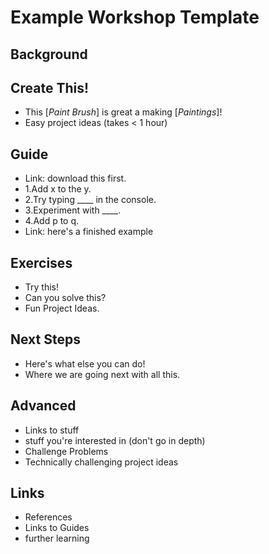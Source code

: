 # Example Workshop Template

## Background



## Create This!

- This [*Paint Brush*] is great a making [*Paintings*]!
- Easy project ideas (takes < 1 hour)


## Guide

- Link: download this first.
- 1.Add x to the y.
- 2.Try typing ____ in the console.
- 3.Experiment with ____.
- 4.Add p to q.
- Link: here's a finished example


## Exercises

- Try this!
- Can you solve this?
- Fun Project Ideas.


## Next Steps

- Here's what else you can do!
- Where we are going next with all this.



## Advanced

- Links to stuff
- stuff you're interested in (don't go in depth)
- Challenge Problems
- Technically challenging project ideas


## Links

- References
- Links to Guides
- further learning

